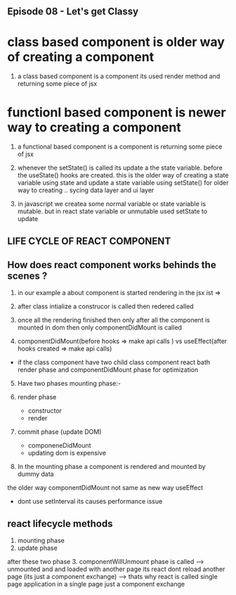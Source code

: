 ## Episode 08 - Let's get Classy

# class based component is older way of creating a component

1. a class based component is a component its used render method and returning some piece of jsx

# functionl based component is newer way to creating a component

1. a functional based component is a component is returning some piece of jsx

2. whenever the setState() is called its update a the state variable.
   before the useState() hooks are created. this is the older way of creating a state variable using state and update a state variable using setState() for older way to creating .. sycing data layer and ui layer

3. in javascript we createa some normal variable or state variable is mutable. but in react state variable or unmutable used setState to update

## LIFE CYCLE OF REACT COMPONENT

## How does react component works behinds the scenes ?

1. in our example a about component is started rendering in the jsx ist <UserClass /> =>
2. after class intialize a construcor is called then redered called

3. once all the rendering finished then only after all the component is mounted in dom then only componentDidMount is called

4. componentDidMount(before hooks => make api calls ) vs useEffect(after hooks created => make api calls)

- if the class component have two child class component react bath render phase and componentDidMount phase for optimization

5. Have two phases
   mounting phase:-
6. render phase
   - constructor
   - render
7. commit phase (update DOM)

   - componeneDidMount
   - updating dom is expensive

8. In the mounting phase a component is rendered and mounted by dummy data

the older way componentDidMount not same as new way useEffect

- dont use setInterval its causes performance issue

## react lifecycle methods

1. mounting phase
2. update phase

after these two phase 3. componentWillUnmount phase is called
--> unmounted and and loaded with another page its react dont reload another page (its just a component exchange)
--> thats why react is called single page application in a single page
just a component exchange
